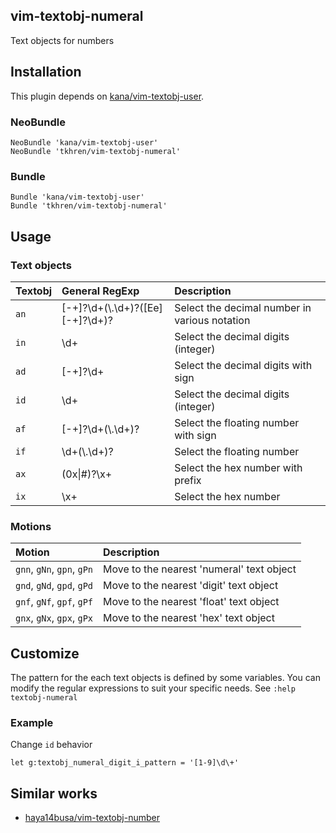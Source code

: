 ## vim-textobj-numeral

Text objects for numbers

## Installation

This plugin depends on [kana/vim-textobj-user](https://github.com/kana/vim-textobj-user).

### NeoBundle

```
NeoBundle 'kana/vim-textobj-user'
NeoBundle 'tkhren/vim-textobj-numeral'
```

### Bundle

```
Bundle 'kana/vim-textobj-user'
Bundle 'tkhren/vim-textobj-numeral'
```

## Usage

### Text objects

| Textobj | General RegExp                   | Description                                    |
|:--------|:---------------------------------|:-----------------------------------------------|
| `an`    | [-+]?\d+(\\.\d+)?([Ee][-+]?\d+)? | Select the decimal number in various notation |
| `in`    | \d+                              | Select the decimal digits (integer)            |
| `ad`    | [-+]?\d+                         | Select the decimal digits with sign            |
| `id`    | \d+                              | Select the decimal digits (integer)            |
| `af`    | [-+]?\d+(\\.\d+)?                | Select the floating number with sign           |
| `if`    | \d+(\\.\d+)?                     | Select the floating number                     |
| `ax`    | (0x\|#)?\x+                      | Select the hex number with prefix              |
| `ix`    | \x+                              | Select the hex number                          |

### Motions

| Motion                     | Description                                |
|:---------------------------|:-------------------------------------------|
| `gnn`, `gNn`, `gpn`, `gPn` | Move to the nearest 'numeral' text object  |
| `gnd`, `gNd`, `gpd`, `gPd` | Move to the nearest 'digit' text object    |
| `gnf`, `gNf`, `gpf`, `gPf` | Move to the nearest 'float' text object    |
| `gnx`, `gNx`, `gpx`, `gPx` | Move to the nearest 'hex' text object      |


## Customize

The pattern for the each text objects is defined by some variables.
You can modify the regular expressions to suit your specific needs.
See `:help textobj-numeral`

### Example

Change `id` behavior

```
let g:textobj_numeral_digit_i_pattern = '[1-9]\d\+'
```

## Similar works

- [haya14busa/vim-textobj-number](https://github.com/haya14busa/vim-textobj-number)

